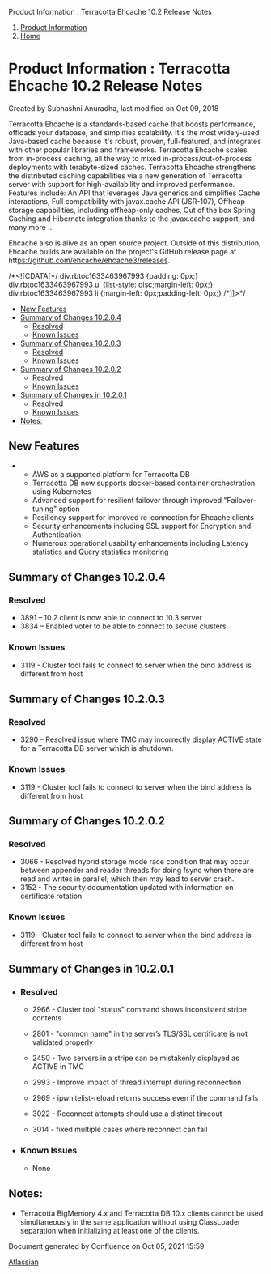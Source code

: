 Product Information : Terracotta Ehcache 10.2 Release Notes  

1.  [Product Information](index)
2.  [Home](Home)

Product Information : Terracotta Ehcache 10.2 Release Notes
===========================================================

Created by Subhashni Anuradha, last modified on Oct 09, 2018

Terracotta Ehcache is a standards-based cache that boosts performance, offloads your database, and simplifies scalability. It's the most widely-used Java-based cache because it's robust, proven, full-featured, and integrates with other popular libraries and frameworks. Terracotta Ehcache scales from in-process caching, all the way to mixed in-process/out-of-process deployments with terabyte-sized caches. Terracotta Ehcache strengthens the distributed caching capabilities via a new generation of Terracotta server with support for high-availability and improved performance. Features include: An API that leverages Java generics and simplifies Cache interactions, Full compatibility with javax.cache API (JSR-107), Offheap storage capabilities, including offheap-only caches, Out of the box Spring Caching and Hibernate integration thanks to the javax.cache support, and many more ...

Ehcache also is alive as an open source project. Outside of this distribution, Ehcache builds are available on the project's GitHub release page at htt[ps://github.com/ehcache/ehcache3/releases](ps://github.com/ehcache/ehcache3/releases).

/\*<!\[CDATA\[\*/ div.rbtoc1633463967993 {padding: 0px;} div.rbtoc1633463967993 ul {list-style: disc;margin-left: 0px;} div.rbtoc1633463967993 li {margin-left: 0px;padding-left: 0px;} /\*\]\]>\*/

*   [New Features](#TerracottaEhcache10.2ReleaseNotes-NewFeatures)
*   [Summary of Changes 10.2.0.4](#TerracottaEhcache10.2ReleaseNotes-SummaryofChanges10.2.0.4)
    *   [Resolved](#TerracottaEhcache10.2ReleaseNotes-Resolved)
    *   [Known Issues](#TerracottaEhcache10.2ReleaseNotes-KnownIssues)
*   [Summary of Changes 10.2.0.3](#TerracottaEhcache10.2ReleaseNotes-SummaryofChanges10.2.0.3)
    *   [Resolved](#TerracottaEhcache10.2ReleaseNotes-Resolved.1)
    *   [Known Issues](#TerracottaEhcache10.2ReleaseNotes-KnownIssues.1)
*   [Summary of Changes 10.2.0.2](#TerracottaEhcache10.2ReleaseNotes-SummaryofChanges10.2.0.2)
    *   [Resolved](#TerracottaEhcache10.2ReleaseNotes-Resolved.2)
    *   [Known Issues](#TerracottaEhcache10.2ReleaseNotes-KnownIssues.2)
*   [Summary of Changes in 10.2.0.1](#TerracottaEhcache10.2ReleaseNotes-SummaryofChangesin10.2.0.1)
    *   [Resolved](#TerracottaEhcache10.2ReleaseNotes-Resolved.3)
    *   [Known Issues](#TerracottaEhcache10.2ReleaseNotes-KnownIssues.3)
*   [Notes:](#TerracottaEhcache10.2ReleaseNotes-Notes:)

New Features
------------

*   *   AWS as a supported platform for Terracotta DB
    *   Terracotta DB now supports docker-based container orchestration using Kubernetes
    *   Advanced support for resilient failover through improved "Failover-tuning" option
    *   Resiliency support for improved re-connection for Ehcache clients
    *   Security enhancements including SSL support for Encryption and Authentication
    *   Numerous operational usability enhancements including Latency statistics and Query statistics monitoring

Summary of Changes 10.2.0.4
---------------------------

### Resolved[](https://itrac.eur.ad.sag/browse/TDB-3891)

*   3891 – 10.2 client is now able to connect to 10.3 server
*   3834 – Enabled voter to be able to connect to secure clusters

### Known Issues

*   3119 - Cluster tool fails to connect to server when the bind address is different from host

Summary of Changes 10.2.0.3
---------------------------

### Resolved

*   3290 – Resolved issue where TMC may incorrectly display ACTIVE state for a Terracotta DB server which is shutdown.

### Known Issues

*   3119 - Cluster tool fails to connect to server when the bind address is different from host

Summary of Changes 10.2.0.2
---------------------------

### Resolved

*   3066 - Resolved hybrid storage mode race condition that may occur between appender and reader threads for doing fsync when there are read and writes in parallel; which then may lead to server crash.
*   3152 - The security documentation updated with information on certificate rotation

### Known Issues

*   3119 - Cluster tool fails to connect to server when the bind address is different from host

Summary of Changes in 10.2.0.1
------------------------------

*   ### Resolved
    
    *   2966 - Cluster tool "status" command shows inconsistent stripe contents
        
    *   2801 - "common name" in the server’s TLS/SSL certificate is not validated properly
        
    *   2450 - Two servers in a stripe can be mistakenly displayed as ACTIVE in TMC
        
    *   2993 - Improve impact of thread interrupt during reconnection
        
    *   2969 - ipwhitelist-reload returns success even if the command fails
        
    *   3022 - Reconnect attempts should use a distinct timeout
        
    *   3014 - fixed multiple cases where reconnect can fail
        
*   ### Known Issues
    
    *   None

Notes:
------

*   Terracotta BigMemory 4.x and Terracotta DB 10.x clients cannot be used simultaneously in the same application without using ClassLoader separation when initializing at least one of the clients.

Document generated by Confluence on Oct 05, 2021 15:59

[Atlassian](http://www.atlassian.com/)